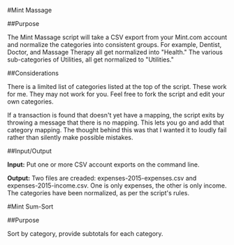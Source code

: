 #Mint Massage

##Purpose

The Mint Massage script will take a CSV export from your Mint.com account and normalize the categories into consistent groups. For example, Dentist, Doctor, and Massage Therapy all get normalized into "Health." The various sub-categories of Utilities, all get normalized to "Utilities."

##Considerations

There is a limited list of categories listed at the top of the script. These work for me. They may not work for you. Feel free to fork the script and edit your own categories.

If a transaction is found that doesn't yet have a mapping, the script exits by throwing a message that there is no mapping. This lets you go and add that category mapping. The thought behind this was that I wanted it to loudly fail rather than silently make possible mistakes.

##Input/Output

**Input:** Put one or more CSV account exports on the command line.

**Output:** Two files are creaded: expenses-2015-expenses.csv and expenses-2015-income.csv. One is only expenses, the other is only income. The categories have been normalized, as per the script's rules.

#Mint Sum-Sort

##Purpose

Sort by category, provide subtotals for each category.
